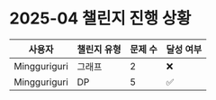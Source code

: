 # 2025-04 챌린지 진행 상황

| 사용자 | 챌린지 유형 | 문제 수 | 달성 여부 |
| ------ | ----------- | ------- | --------- |
| Mingguriguri | 그래프 | 2 | ❌ |
| Mingguriguri | DP | 5 | ✅ |
